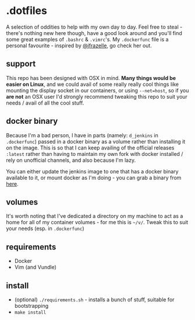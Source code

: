 # .dotfiles

A selection of oddities to help with my own day to day. Feel free to steal - there's nothing new here though, have a good look around and you'll find some great examples of `.bashrc` & `.vimrc`'s. My `.dockerfunc` file is a personal favourite - inspired by [@jfrazelle](https://github.com/jfrazelle), go check her out.

## support

This repo has been designed with OSX in mind. **Many things would be easier on Linux**, and we could avail of some really really cool things like mounting the display socket in our containers, or using `--net=host`, so if you **are not** an OSX user I'd strongly recommend tweaking this repo to suit your needs / avail of all the cool stuff.

## docker binary

Because I'm a bad person, I have in parts (namely: `d_jenkins` in `.dockerfunc`) passed in a docker binary as a volume rather than installing it on the image. This is so that I can keep availing of the official releases `:latest` rather than having to maintain my own fork with docker installed / rely on unofficial channels, and also because I'm lazy.

You can either update the jenkins image to one that has a docker binary available to it, or mount docker as I'm doing - you can grab a binary from [here](https://docs.docker.com/engine/installation/binaries/).

## volumes

It's worth noting that I've dedicated a directory on my machine to act as a home for all of my container volumes - for me this is `~/v/`. Tweak this to suit your needs (esp. in `.dockerfunc`)

## requirements

- Docker
- Vim (and Vundle)

## install

- (optional) `./requirements.sh` - installs a bunch of stuff, suitable for bootstrapping
- `make install`
